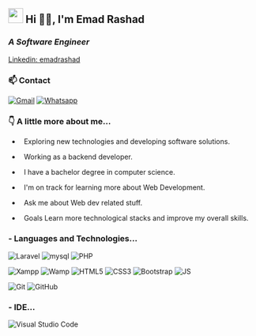 
<h2><img src="https://emojis.slackmojis.com/emojis/images/1531849430/4246/blob-sunglasses.gif?1531849430" width="30"/> Hi 🙏🏻, I'm Emad Rashad</h2>
<h3 align="left"><em>A Software Engineer </em></h3>

[Linkedin: emadrashad](https://www.linkedin.com/in/emadrashad111/)

### 📫 Contact
<p>
  <a href="mailto:emadrashad111@gmail.com" target="_blank"><img src="https://img.shields.io/badge/gmail-%23E4405F.svg?&style=flat-square&logo=gmail&logoColor=white&link=mailto:marcomelad2022@gmail.com" alt="Gmail"></a>  
  <a href="https://api.whatsapp.com/send?phone=+201145195373&text=Hi!" target="_blank"><img src="https://img.shields.io/badge/-Whatsapp-4CA143?style=flat-square&labelColor=4CA143&logo=whatsapp&logoColor=white&link=https://api.whatsapp.com/send?  phone=+201145195373&text=Hi!)](" alt="Whatsapp"></a>
</p>

### 👇 A little more about me...

-  &nbsp; Exploring new technologies and developing software solutions.

-  &nbsp; Working as a backend developer.

-  &nbsp; I have a bachelor degree in computer science.

-  &nbsp; I'm on track for learning more about Web Development.

-  &nbsp; Ask me about Web dev related stuff.

-  &nbsp; Goals Learn more technological stacks and improve my overall skills.

### - Languages and Technologies...

![Laravel](https://img.shields.io/badge/-Laravel-white?style=flat-square&logo=laravel=white)
![mysql](https://img.shields.io/badge/-mysql-005C84?style=flat-square&logo=mysql&logoColor=white)
![PHP](https://img.shields.io/badge/PHP-777BB4?style=flat-square&logo=php&logoColor=white)

![Xampp](https://img.shields.io/badge/xampp-F37623?style=flat-square&logo=xampp&logoColor=white)
![Wamp](https://img.shields.io/badge/xampp-F37623?style=flat-square&logo=xampp&logoColor=white)
![HTML5](https://img.shields.io/badge/-HTML5-E34F26?style=flat-square&logo=html5&logoColor=white)
![CSS3](https://img.shields.io/badge/-CSS3-1572B6?style=flat-square&logo=css3)
![Bootstrap](https://img.shields.io/badge/-Bootstrap-563D7C?style=flat-square&logo=bootstrap)
![JS](https://img.shields.io/badge/-JavaScript-black?style=flat-square&logo=javascript)

![Git](https://img.shields.io/badge/-Git-black?style=flat-square&logo=git)
![GitHub](https://img.shields.io/badge/-GitHub-181717?style=flat-square)
### - IDE...

![Visual Studio Code](https://img.shields.io/badge/Visual_Studio_Code-0078D4?style=flat-square&logo=visual%20studio%20code&logoColor=white)

